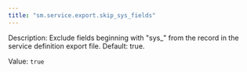 ```yaml
---
title: "sm.service.export.skip_sys_fields"
---
```


Description: Exclude fields beginning with "sys_" from the record in the service definition export file. Default: true.

Value: `true`